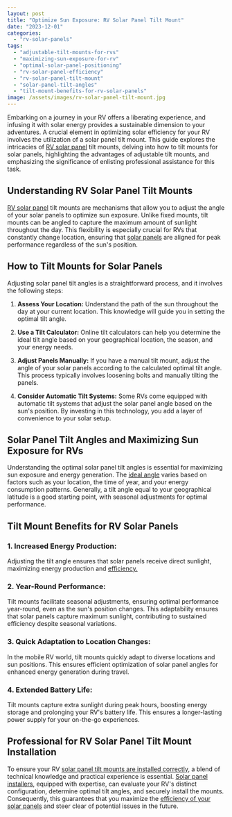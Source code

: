 ```yaml
---
layout: post
title: "Optimize Sun Exposure: RV Solar Panel Tilt Mount"
date: "2023-12-01"
categories: 
  - "rv-solar-panels"
tags: 
  - "adjustable-tilt-mounts-for-rvs"
  - "maximizing-sun-exposure-for-rv"
  - "optimal-solar-panel-positioning"
  - "rv-solar-panel-efficiency"
  - "rv-solar-panel-tilt-mount"
  - "solar-panel-tilt-angles"
  - "tilt-mount-benefits-for-rv-solar-panels"
image: /assets/images/rv-solar-panel-tilt-mount.jpg
---
```


Embarking on a journey in your RV offers a liberating experience, and infusing it with solar energy provides a sustainable dimension to your adventures. A crucial element in optimizing solar efficiency for your RV involves the utilization of a solar panel tilt mount. This guide explores the intricacies of [RV solar panel](/rv-solar-panels-your-roadmap-to-sustainable-living/) tilt mounts, delving into how to tilt mounts for solar panels, highlighting the advantages of adjustable tilt mounts, and emphasizing the significance of enlisting professional assistance for this task.

## Understanding RV Solar Panel Tilt Mounts

[RV solar panel](/solar-panels-for-rv-installation-guide/) tilt mounts are mechanisms that allow you to adjust the angle of your solar panels to optimize sun exposure. Unlike fixed mounts, tilt mounts can be angled to capture the maximum amount of sunlight throughout the day. This flexibility is especially crucial for RVs that constantly change location, ensuring that [solar panels](/solar-panels-monitoring-apps/) are aligned for peak performance regardless of the sun's position.

## How to Tilt Mounts for Solar Panels

Adjusting solar panel tilt angles is a straightforward process, and it involves the following steps:

1. **Assess Your Location:** Understand the path of the sun throughout the day at your current location. This knowledge will guide you in setting the optimal tilt angle.

3. **Use a Tilt Calculator:** Online tilt calculators can help you determine the ideal tilt angle based on your geographical location, the season, and your energy needs.

5. **Adjust Panels Manually:** If you have a manual tilt mount, adjust the angle of your solar panels according to the calculated optimal tilt angle. This process typically involves loosening bolts and manually tilting the panels.

7. **Consider Automatic Tilt Systems:** Some RVs come equipped with automatic tilt systems that adjust the solar panel angle based on the sun's position. By investing in this technology, you add a layer of convenience to your solar setup.

## Solar Panel Tilt Angles and Maximizing Sun Exposure for RVs

Understanding the optimal solar panel tilt angles is essential for maximizing sun exposure and energy generation. The [ideal angle](/optimal-solar-angle/) varies based on factors such as your location, the time of year, and your energy consumption patterns. Generally, a tilt angle equal to your geographical latitude is a good starting point, with seasonal adjustments for optimal performance.

## Tilt Mount Benefits for RV Solar Panels

### 1\. **Increased Energy Production:**

Adjusting the tilt angle ensures that solar panels receive direct sunlight, maximizing energy production and [efficiency.](/solar-equipment-placement/)

### 2\. **Year-Round Performance:**

Tilt mounts facilitate seasonal adjustments, ensuring optimal performance year-round, even as the sun's position changes. This adaptability ensures that solar panels capture maximum sunlight, contributing to sustained efficiency despite seasonal variations.

### 3\. **Quick Adaptation to Location Changes:**

In the mobile RV world, tilt mounts quickly adapt to diverse locations and sun positions. This ensures efficient optimization of solar panel angles for enhanced energy generation during travel.

### 4\. **Extended Battery Life:**

Tilt mounts capture extra sunlight during peak hours, boosting energy storage and prolonging your RV's battery life. This ensures a longer-lasting power supply for your on-the-go experiences.

## Professional for RV Solar Panel Tilt Mount Installation

  
To ensure your RV [solar panel tilt mounts are installed correctly](/navigating-solar-panel-installers-costs-and-financing/), a blend of technical knowledge and practical experience is essential. [Solar panel installers](/), equipped with expertise, can evaluate your RV's distinct configuration, determine optimal tilt angles, and securely install the mounts. Consequently, this guarantees that you maximize the [efficiency of your solar panels](/the-power-of-efficient-solar-panels-unveiled/) and steer clear of potential issues in the future.

